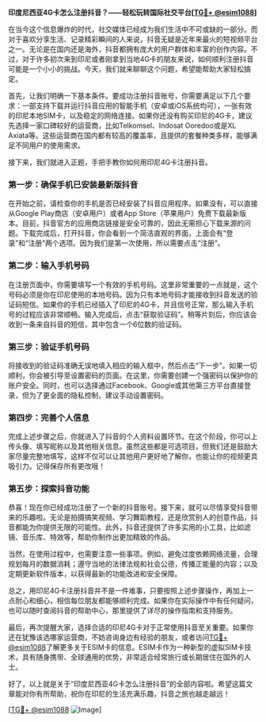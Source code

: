 **印度尼西亚4G卡怎么注册抖音？——轻松玩转国际社交平台[[TG💪+ @esim1088](https://t.me/s/esim1088)]**

在当今这个信息爆炸的时代，社交媒体已经成为我们生活中不可或缺的一部分。而对于喜欢分享生活、记录精彩瞬间的人来说，抖音无疑是近年来最火的短视频平台之一。无论是在国内还是海外，抖音都拥有庞大的用户群体和丰富的创作内容。不过，对于许多初次来到印尼或者刚拿到当地4G卡的朋友来说，如何顺利注册抖音可能是一个小小的挑战。今天，我们就来聊聊这个问题，希望能帮助大家轻松搞定。

首先，让我们明确一下基本条件。要成功注册抖音账号，你需要满足以下几个要求：一部支持下载并运行抖音应用的智能手机（安卓或iOS系统均可），一张有效的印尼本地SIM卡，以及稳定的网络连接。如果你还没有购买印尼的4G卡，建议先选择一家口碑较好的运营商，比如Telkomsel、Indosat Ooredoo或是XL Axiata等。这些运营商在国内都有较高的覆盖率，且提供的套餐种类多样，能够满足不同用户的使用需求。

接下来，我们就进入正题，手把手教你如何用印尼4G卡注册抖音。

### **第一步：确保手机已安装最新版抖音**
在开始之前，请检查你的手机是否已经安装了抖音应用程序。如果没有，可以直接从Google Play商店（安卓用户）或者App Store（苹果用户）免费下载最新版本。目前，抖音官方的应用商店链接是安全可靠的，因此无需担心下载来源的问题。下载完成后，打开抖音，你会看到一个简洁直观的界面，上面会有“登录”和“注册”两个选项。因为我们是第一次使用，所以需要点击“注册”。

### **第二步：输入手机号码**
在注册页面中，你需要填写一个有效的手机号码。这里非常重要的一点就是，这个号码必须是你在印尼使用的本地号码。因为只有本地号码才能接收到抖音发送的验证码短信。如果你的手机已经插入了印尼的4G卡，并且信号正常，那么输入手机号的过程应该非常顺畅。输入完成后，点击“获取验证码”。稍等片刻后，你应该会收到一条来自抖音的短信，其中包含一个6位数的验证码。

### **第三步：验证手机号码**
将接收到的验证码准确无误地填入相应的输入框中，然后点击“下一步”。如果一切顺利，你会被引导至设置密码的页面。在这里，你需要创建一个强密码以保护你的账户安全。同时，也可以选择通过Facebook、Google或其他第三方平台直接登录，但为了更全面的隐私控制，建议手动设置密码。

### **第四步：完善个人信息**
完成上述步骤之后，你就进入了抖音的个人资料设置环节。在这个阶段，你可以上传头像、填写昵称以及其他相关信息。虽然这些都是可选项目，但我们还是鼓励大家尽量完整地填写，这样不仅可以让其他用户更好地了解你，也能让你的视频更具吸引力。记得保存所有更改哦！

### **第五步：探索抖音功能**
恭喜！现在你已经成功注册了一个新的抖音账号。接下来，就可以尽情享受抖音带来的乐趣啦。无论是拍摄搞笑视频、学习舞蹈教程，还是欣赏别人的创意作品，抖音都能为你提供无限的可能性。此外，抖音还提供了许多实用的小工具，比如滤镜、音乐库、特效等，帮助你制作出更加精致的作品。

当然，在使用过程中，也需要注意一些事项。例如，避免过度依赖网络流量，合理规划每月的数据消耗；遵守当地的法律法规和社会公德，传播正能量的内容；以及定期更新软件版本，以获得最新的功能改进和安全保障。

总之，用印尼4G卡注册抖音并不是一件难事，只要按照上述步骤操作，再加上一点耐心和细心，相信每位朋友都能够顺利完成。如果你在实际操作中有任何疑问，也可以随时查阅抖音的帮助中心，那里提供了详尽的操作指南和支持服务。

最后，再次提醒大家，选择合适的印尼4G卡对于正常使用抖音至关重要。如果你还在犹豫该选哪家运营商，不妨咨询身边有经验的朋友，或者访问[TG💪+ @esim1088](https://t.me/s/esim1088)了解更多关于ESIM卡的信息。ESIM卡作为一种新型的虚拟SIM卡技术，具有随身携带、全球通用的优势，非常适合经常旅行或长期居住在国外的人士。

好了，以上就是关于“印度尼西亚4G卡怎么注册抖音”的全部内容啦。希望这篇文章能对你有所帮助，祝你在印尼的生活充满乐趣，抖音之旅也越走越远！

[[TG💪+ @esim1088](https://t.me/s/esim1088) ![Image](https://i.postimg.cc/4NQfJmqS/Snipaste-2025-05-13-00-14-12.png)]